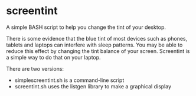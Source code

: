 # screentint
A simple BASH script to help you change the tint of your desktop.

There is some evidence that the blue tint of most devices such as phones, tablets and laptops can interfere with sleep patterns. You may be able to reduce this effect by changing the tint balance of your screen. Screentint is a simple way to do that on your laptop.

There are two versions:
* simplescreentint.sh is a command-line script
* screentint.sh uses the listgen library to make a graphical display

